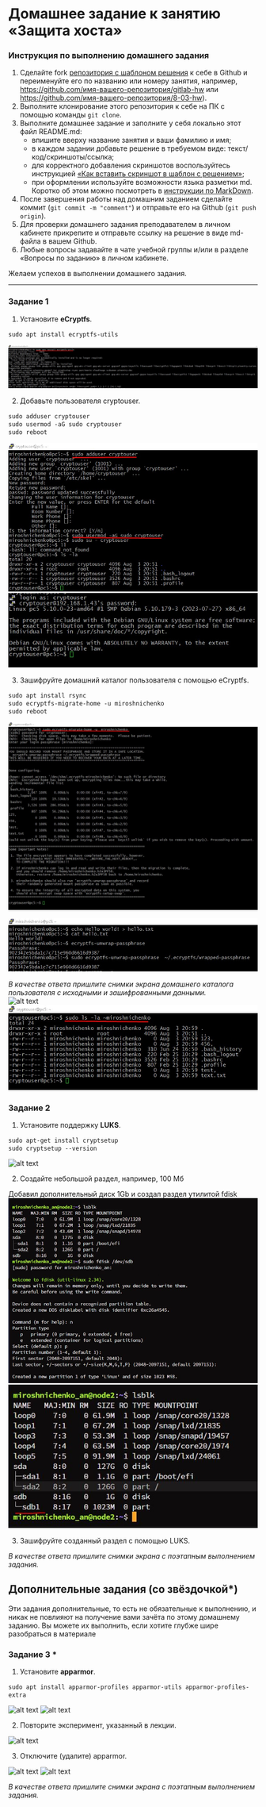 # Домашнее задание к занятию  «Защита хоста»

### Инструкция по выполнению домашнего задания

1. Сделайте fork [репозитория c шаблоном решения](https://github.com/netology-code/sys-pattern-homework) к себе в Github и переименуйте его по названию или номеру занятия, например, https://github.com/имя-вашего-репозитория/gitlab-hw или https://github.com/имя-вашего-репозитория/8-03-hw).
2. Выполните клонирование этого репозитория к себе на ПК с помощью команды `git clone`.
3. Выполните домашнее задание и заполните у себя локально этот файл README.md:
   - впишите вверху название занятия и ваши фамилию и имя;
   - в каждом задании добавьте решение в требуемом виде: текст/код/скриншоты/ссылка;
   - для корректного добавления скриншотов воспользуйтесь инструкцией [«Как вставить скриншот в шаблон с решением»](https://github.com/netology-code/sys-pattern-homework/blob/main/screen-instruction.md);
   - при оформлении используйте возможности языка разметки md. Коротко об этом можно посмотреть в [инструкции по MarkDown](https://github.com/netology-code/sys-pattern-homework/blob/main/md-instruction.md).
4. После завершения работы над домашним заданием сделайте коммит (`git commit -m "comment"`) и отправьте его на Github (`git push origin`).
5. Для проверки домашнего задания преподавателем в личном кабинете прикрепите и отправьте ссылку на решение в виде md-файла в вашем Github.
6. Любые вопросы задавайте в чате учебной группы и/или в разделе «Вопросы по заданию» в личном кабинете.

Желаем успехов в выполнении домашнего задания.

------

### Задание 1

1. Установите **eCryptfs**.
```
sudo apt install ecryptfs-utils
```
![alt text](https://github.com/anmiroshnichenko/13_02/blob/main/Screenshot_1.jpg)

2. Добавьте пользователя cryptouser.
```
sudo adduser cryptouser
sudo usermod -aG sudo cryptouser
sudo reboot
```

![alt text](https://github.com/anmiroshnichenko/13_02/blob/main/Screenshot_2.jpg)
![alt text](https://github.com/anmiroshnichenko/13_02/blob/main/Screenshot_4.jpg)

3. Зашифруйте домашний каталог пользователя с помощью eCryptfs.
```
sudo apt install rsync
sudo ecryptfs-migrate-home -u miroshnichenko
sudo reboot
```
![alt text](https://github.com/anmiroshnichenko/13_02/blob/main/Screenshot_5.jpg)

![alt text](https://github.com/anmiroshnichenko/13_02/blob/main/Screenshot_6.jpg)

*В качестве ответа  пришлите снимки экрана домашнего каталога пользователя с исходными и зашифрованными данными.*  
![alt text](https://github.com/anmiroshnichenko/13_02_eCryptfs_LUKS/blob/main/Screenshot_7.jpg)
![alt text](https://github.com/anmiroshnichenko/13_02/blob/main/Screenshot_3.jpg)



### Задание 2

1. Установите поддержку **LUKS**.
```
sudo apt-get install cryptsetup
sudo cryptsetup --version
```
![alt text](https://github.com/anmiroshnichenko/13_02_eCryptfs_LUKS/blob/main/Screenshot_16.jpg)

2. Создайте небольшой раздел, например, 100 Мб
   
Добавил дополнительный  диск 1Gb и создал раздел  утилитой fdisk
![alt text](https://github.com/anmiroshnichenko/13_02/blob/main/Screenshot_14.jpg)
![alt text](https://github.com/anmiroshnichenko/13_02/blob/main/Screenshot_15.jpg)

3. Зашифруйте созданный раздел с помощью LUKS.

*В качестве ответа пришлите снимки экрана с поэтапным выполнением задания.*


## Дополнительные задания (со звёздочкой*)

Эти задания дополнительные, то есть не обязательные к выполнению, и никак не повлияют на получение вами зачёта по этому домашнему заданию. Вы можете их выполнить, если хотите глубже шире разобраться в материале

### Задание 3 *

1. Установите **apparmor**.
```
sudo apt install apparmor-profiles apparmor-utils apparmor-profiles-extra
```
![alt text](https://github.com/anmiroshnichenko/13_02_eCryptfs_LUKS/blob/main/Screenshot_8.jpg)
![alt text](https://github.com/anmiroshnichenko/13_02_eCryptfs_LUKS/blob/main/Screenshot_9.jpg)

2. Повторите эксперимент, указанный в лекции.
   
![alt text](https://github.com/anmiroshnichenko/13_02_eCryptfs_LUKS/blob/main/Screenshot_10.jpg)

3. Отключите (удалите) apparmor.
 
![alt text](https://github.com/anmiroshnichenko/13_02_eCryptfs_LUKS/blob/main/Screenshot_11.jpg)
![alt text](https://github.com/anmiroshnichenko/13_02_eCryptfs_LUKS/blob/main/Screenshot_12.jpg)

*В качестве ответа пришлите снимки экрана с поэтапным выполнением задания.*



